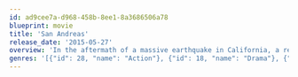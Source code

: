 ```yaml
---
id: ad9cee7a-d968-458b-8ee1-8a3686506a78
blueprint: movie
title: 'San Andreas'
release_date: '2015-05-27'
overview: 'In the aftermath of a massive earthquake in California, a rescue-chopper pilot makes a dangerous journey across the state in order to rescue his estranged daughter.'
genres: '[{"id": 28, "name": "Action"}, {"id": 18, "name": "Drama"}, {"id": 53, "name": "Thriller"}]'
---
```

